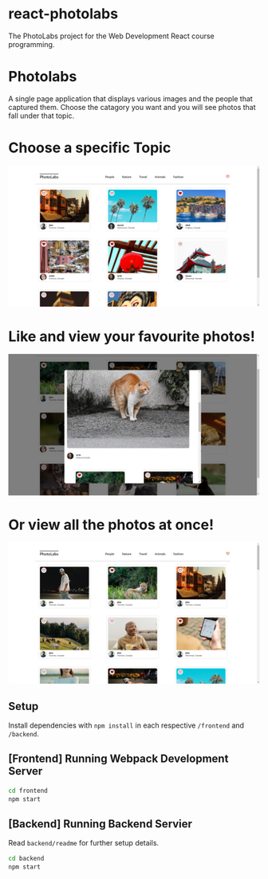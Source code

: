 # react-photolabs
The PhotoLabs project for the Web Development React course programming.

# Photolabs
A single page application that displays various images and the people that captured them.  Choose the catagory you want and you will see photos that fall under that topic.

# Choose a specific Topic

!["Choose a specific Topic"](https://github.com/YoasterToaster/photolabs/blob/main/frontend/src/assets/Tavel%20Selected.png)

# Like and view your favourite photos!

!["Like and view your favourite photos!"](https://github.com/YoasterToaster/photolabs/blob/main/frontend/src/assets/Modal%20View.png)

# Or view all the photos at once!

!["Or view all the photos at once!"](https://github.com/YoasterToaster/photolabs/blob/main/frontend/src/assets/All%20Images.png)

## Setup

Install dependencies with `npm install` in each respective `/frontend` and `/backend`.

## [Frontend] Running Webpack Development Server

```sh
cd frontend
npm start
```

## [Backend] Running Backend Servier

Read `backend/readme` for further setup details.

```sh
cd backend
npm start
```

